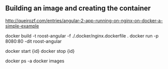 ## Building an image and creating the container

http://queirozf.com/entries/angular-2-app-running-on-nginx-on-docker-a-simple-example

docker build -t roost-angular -f ./.docker/nginx.dockerfile .
docker run -p 8080:80 -dit roost-angular

docker start {id}
docker stop {id}

docker ps -a
docker images